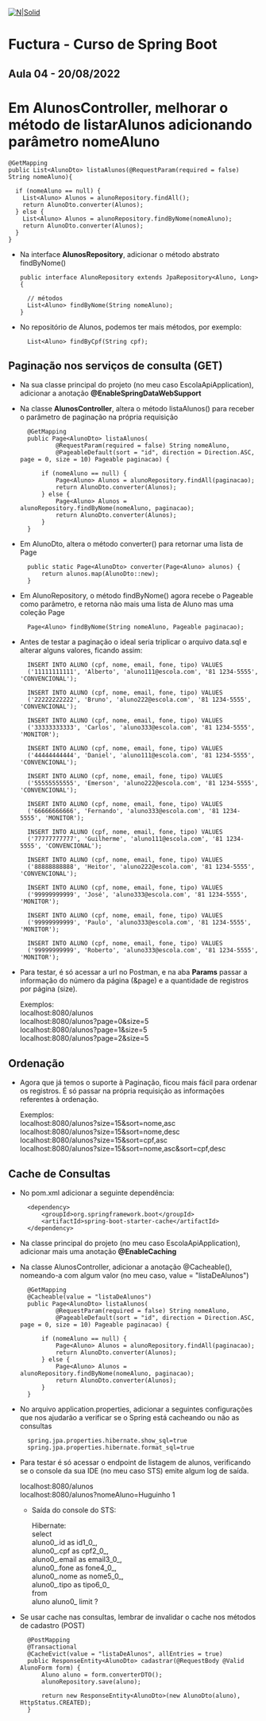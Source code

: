 [![N|Solid](https://encrypted-tbn0.gstatic.com/images?q=tbn:ANd9GcTCpE4j0_9z28bBm16L_pnFlq4ip65HWKlx9-Vg_lzQ&s)](https://encrypted-tbn0.gstatic.com/images?q=tbn:ANd9GcTCpE4j0_9z28bBm16L_pnFlq4ip65HWKlx9-Vg_lzQ&s)

# Fuctura - Curso de Spring Boot

## Aula 04 - 20/08/2022

# Em **AlunosController**, melhorar o método de listarAlunos adicionando parâmetro nomeAluno

	@GetMapping
	public List<AlunoDto> listaAlunos(@RequestParam(required = false) String nomeAluno){
		
	  if (nomeAluno == null) {
	    List<Aluno> Alunos = alunoRepository.findAll();
	    return AlunoDto.converter(Alunos);
	  } else {
	    List<Aluno> Alunos = alunoRepository.findByNome(nomeAluno);
	    return AlunoDto.converter(Alunos);
	  }
	}


- Na interface **AlunosRepository**, adicionar o método abstrato findByNome()

      public interface AlunoRepository extends JpaRepository<Aluno, Long> {

        // métodos
        List<Aluno> findByNome(String nomeAluno);
      }

- No repositório de Alunos, podemos ter mais métodos, por exemplo:
        
        List<Aluno> findByCpf(String cpf);


## Paginação nos serviços de consulta (GET)

- Na sua classe principal do projeto (no meu caso EscolaApiApplication), adicionar a anotação **@EnableSpringDataWebSupport**

- Na classe **AlunosController**, altera o método listaAlunos() para receber o parâmetro de paginação na própria requisição

		@GetMapping
		public Page<AlunoDto> listaAlunos(
				@RequestParam(required = false) String nomeAluno,
				@PageableDefault(sort = "id", direction = Direction.ASC, page = 0, size = 10) Pageable paginacao) {

			if (nomeAluno == null) {
				Page<Aluno> Alunos = alunoRepository.findAll(paginacao);
				return AlunoDto.converter(Alunos);
			} else {
				Page<Aluno> Alunos = alunoRepository.findByNome(nomeAluno, paginacao);
				return AlunoDto.converter(Alunos);
			}
		}


- Em AlunoDto, altera o método converter() para retornar uma lista de Page<AlunoDto> 

        public static Page<AlunoDto> converter(Page<Aluno> alunos) {
            return alunos.map(AlunoDto::new);
        }

- Em AlunoRepository, o método findByNome() agora recebe o Pageable como parâmetro, e retorna não mais uma lista de Aluno mas uma coleção Page<Aluno>

	    Page<Aluno> findByNome(String nomeAluno, Pageable paginacao);

- Antes de testar a paginação o ideal seria triplicar o arquivo data.sql e alterar alguns valores, ficando assim:


		INSERT INTO ALUNO (cpf, nome, email, fone, tipo) VALUES  
		('11111111111', 'Alberto', 'aluno111@escola.com', '81 1234-5555', 'CONVENCIONAL');

		INSERT INTO ALUNO (cpf, nome, email, fone, tipo) VALUES  
		('22222222222', 'Bruno', 'aluno222@escola.com', '81 1234-5555', 'CONVENCIONAL');

		INSERT INTO ALUNO (cpf, nome, email, fone, tipo) VALUES  
		('33333333333', 'Carlos', 'aluno333@escola.com', '81 1234-5555', 'MONITOR');

		INSERT INTO ALUNO (cpf, nome, email, fone, tipo) VALUES  
		('44444444444', 'Daniel', 'aluno111@escola.com', '81 1234-5555', 'CONVENCIONAL');

		INSERT INTO ALUNO (cpf, nome, email, fone, tipo) VALUES  
		('55555555555', 'Emerson', 'aluno222@escola.com', '81 1234-5555', 'CONVENCIONAL');

		INSERT INTO ALUNO (cpf, nome, email, fone, tipo) VALUES  
		('66666666666', 'Fernando', 'aluno333@escola.com', '81 1234-5555', 'MONITOR');

		INSERT INTO ALUNO (cpf, nome, email, fone, tipo) VALUES  
		('77777777777', 'Guilherme', 'aluno111@escola.com', '81 1234-5555', 'CONVENCIONAL');

		INSERT INTO ALUNO (cpf, nome, email, fone, tipo) VALUES  
		('88888888888', 'Heitor', 'aluno222@escola.com', '81 1234-5555', 'CONVENCIONAL');

		INSERT INTO ALUNO (cpf, nome, email, fone, tipo) VALUES  
		('99999999999', 'José', 'aluno333@escola.com', '81 1234-5555', 'MONITOR');

		INSERT INTO ALUNO (cpf, nome, email, fone, tipo) VALUES  
		('99999999999', 'Paulo', 'aluno333@escola.com', '81 1234-5555', 'MONITOR');

		INSERT INTO ALUNO (cpf, nome, email, fone, tipo) VALUES  
		('99999999999', 'Roberto', 'aluno333@escola.com', '81 1234-5555', 'MONITOR');


- Para testar, é só acessar a url no Postman, e na aba **Params** passar a informação do número da página (&page) e a quantidade de registros por página (size). <br>

  Exemplos:  <br>
  localhost:8080/alunos <br>
  localhost:8080/alunos?page=0&size=5 <br>
  localhost:8080/alunos?page=1&size=5 <br>
  localhost:8080/alunos?page=2&size=5 <br>


## Ordenação

- Agora que já temos o suporte à Paginação, ficou mais fácil para ordenar os registros. É só passar na própria requisição as informações referentes à ordenação.

    Exemplos: <br>
	localhost:8080/alunos?size=15&sort=nome,asc <br>
	localhost:8080/alunos?size=15&sort=nome,desc <br>
	localhost:8080/alunos?size=15&sort=cpf,asc  <br>
	localhost:8080/alunos?size=15&sort=nome,asc&sort=cpf,desc  <br>



## Cache de Consultas

- No pom.xml adicionar a seguinte dependência:
	
		<dependency>
		    <groupId>org.springframework.boot</groupId>
		    <artifactId>spring-boot-starter-cache</artifactId>
		</dependency>

- Na classe principal do projeto (no meu caso EscolaApiApplication), adicionar mais uma anotação **@EnableCaching**
	
- Na classe AlunosController, adicionar a anotação @Cacheable(), nomeando-a com algum valor (no meu caso, value = "listaDeAlunos")
	
		@GetMapping
		@Cacheable(value = "listaDeAlunos")
		public Page<AlunoDto> listaAlunos(
				@RequestParam(required = false) String nomeAluno,
				@PageableDefault(sort = "id", direction = Direction.ASC, page = 0, size = 10) Pageable paginacao) {

			if (nomeAluno == null) {
				Page<Aluno> Alunos = alunoRepository.findAll(paginacao);
				return AlunoDto.converter(Alunos);
			} else {
				Page<Aluno> Alunos = alunoRepository.findByNome(nomeAluno, paginacao);
				return AlunoDto.converter(Alunos);
			}
		}
	
- No arquivo application.properties, adicionar a seguintes configurações que nos ajudarão a verificar se o Spring está cacheando ou não as consultas
	
		spring.jpa.properties.hibernate.show_sql=true
		spring.jpa.properties.hibernate.format_sql=true
	
- Para testar é só acessar o endpoint de listagem de alunos, verificando se o console da sua IDE (no meu caso STS) emite algum log de saída.
	
	localhost:8080/alunos <br>
	localhost:8080/alunos?nomeAluno=Huguinho 1 <br>

	- Saída do console do STS:
	
		Hibernate: <br> 
		    select <br>
			aluno0_.id as id1_0_, <br>
			aluno0_.cpf as cpf2_0_, <br>
			aluno0_.email as email3_0_, <br>
			aluno0_.fone as fone4_0_, <br>
			aluno0_.nome as nome5_0_, <br>
			aluno0_.tipo as tipo6_0_  <br>
		    from <br>
			aluno aluno0_ limit ?	 <br>
	
- Se usar cache nas consultas, lembrar de invalidar o cache nos métodos	de cadastro (POST)
	
		@PostMapping
		@Transactional
		@CacheEvict(value = "listaDeAlunos", allEntries = true)
		public ResponseEntity<AlunoDto> cadastrar(@RequestBody @Valid AlunoForm form) {
			Aluno aluno = form.converterDTO();
			alunoRepository.save(aluno);

			return new ResponseEntity<AlunoDto>(new AlunoDto(aluno), HttpStatus.CREATED);
		}		
